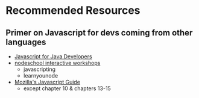 # Recommended Resources

## Primer on Javascript for devs coming from other languages

* [Javascript for Java Developers](https://www.ibm.com/developerworks/library/j-javadev2-18/index.html)
* [nodeschool interactive workshops](https://nodeschool.io/#workshopper-list)
  * javascripting
  * learnyounode
* [Mozilla's Javascript Guide](https://developer.mozilla.org/en-US/docs/Web/JavaScript/Guide)
  * except chapter 10 & chapters 13-15
  
